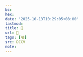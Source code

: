 ```yaml
---
bc:
hex:
date: '2025-10-13T10:29:05+08:00'
lastmod:
title: 􂩺
url: 􂩺
tags: [嘳]
src: DCCV
note:
---
```

